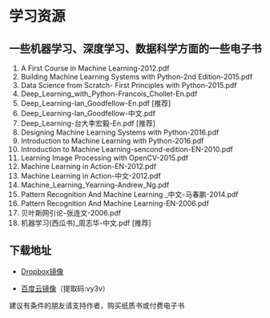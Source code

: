 # 学习资源

## 一些机器学习、深度学习、数据科学方面的一些电子书

1. A First Course in Machine Learning-2012.pdf
2. Building Machine Learning Systems with Python-2nd Edition-2015.pdf
3. Data Science from Scratch- First Principles with Python-2015.pdf
4. Deep_Learning_with_Python-Francois_Chollet-En.pdf
5. Deep_Learning-Ian_Goodfellow-En.pdf [推荐]
6. Deep_Learning-Ian_Goodfellow-中文.pdf 
7. Deep_Learning-台大李宏毅-En.pdf [推荐]
8. Designing Machine Learning Systems with Python-2016.pdf
9. Introduction to Machine Learning with Python-2016.pdf
10. Introduction to Machine Learning-sencond-edition-EN-2010.pdf
11. Learning Image Processing with OpenCV-2015.pdf
12. Machine Learning in Action-EN-2012.pdf
13. Machine Learning in Action-中文-2012.pdf
14. Machine_Learning_Yearning-Andrew_Ng.pdf
15. Pattern Recognition And Machine Learning _中文-马春鹏-2014.pdf
16. Pattern Recognition And Machine Learning-EN-2006.pdf
17. 贝叶斯网引论-张连文-2006.pdf
18. 机器学习(西瓜书)_周志华-中文.pdf [推荐]

## 下载地址

* [Dropbox镜像](https://www.dropbox.com/sh/x25apu3vpxfry3c/AABGDLqTTkMkPuey_boL56dma?dl=0)

* [百度云镜像](https://pan.baidu.com/s/1Hn9Vu2LvTk-WthQhHtdJUA)（提取码:vy3v）

建议有条件的朋友请支持作者，购买纸质书或付费电子书